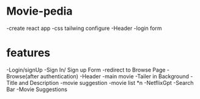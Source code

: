 # Movie-pedia
-create react app
-css tailwing configure
-Header
-login form

# features
-Login/signUp 
    -Sign In/ Sign up Form
    -redirect to Browse Page
    -Browse(after authentication)
        -Header
        -main movie
            -Tailer in Background
            -Title and Description
        -movie suggestion
            -movie list *n
-NetflixGpt
    -Search Bar
    -Movie Suggestions